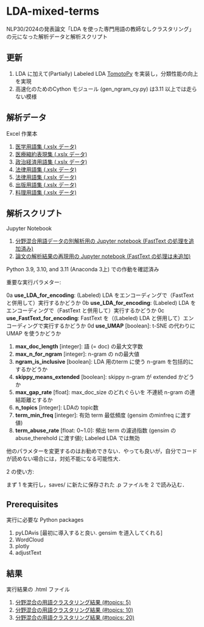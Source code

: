 # LDA-mixed-terms
NLP30/2024の発表論文「LDA を使った専門用語の教師なしクラスタリング」の元になった解析データと解析スクリプト

## 更新
1. LDA に加えて(Partially) Labeled LDA [TomotoPy](https://github.com/bab2min/tomotopy) を実装し，分類性能の向上を実現
2. 高速化のためのCython モジュール (gen_ngram_cy.py) は3.11 以上では走らない模様

## 解析データ
Excel 作業本

1. [医学用語集 (.xslx データ)](terms-source/terms-medical-v1b.xlsx)
2. [医療縮約表現集 (.xslx データ)](terms-source/terms-mce-v2b.xlsx)
3. [政治経済用語集 (.xslx データ)](terms-source/terms-economic-v1b.xlsx)
4. [法律用語集 (.xslx データ)](terms-source/terms-juridical-v1a2.xlsx)
5. [法律用語集 (.xslx データ)](terms-source/terms-juridical-v1b2.xlsx)
6. [出版用語集 (.xslx データ)](terms-source/terms-publishing-v1b.xlsx)
7. [料理用語集 (.xslx データ)](terms-source/terms-cooking-v1a.xlsx)

## 解析スクリプト
Jupyter Notebook

1. [分野混合用語データの別解析用の Jupyter notebook (FastText の処理を追加済み)](LDA-mixed-terms-base.ipynb)
2. [論文の解析結果の再現用の Jupyter notebook (FastText の処理は未追加)](LDA-mixed-terms-validator.ipynb)

Python 3.9, 3.10, and 3.11 (Anaconda 3上) での作動を確認済み

重要な実行パラメター:

0a **use_LDA_for_encoding**: (Labeled) LDA をエンコーディングで（FastText と併用して）実行するかどうか
0b **use_LDA_for_encoding**: (Labeled) LDA をエンコーディングで（FastText と併用して）実行するかどうか
0c **use_FastText_for_encoding**: FastText を（(Labeled) LDA と併用して）エンコーディングで実行するかどうか
0d **use_UMAP** [boolean]: t-SNE の代わりに UMAP を使うかどうか
1. **max_doc_length** [integer]: 語 (= doc) の最大文字数
2. **max_n_for_ngram** [integer]: n-gram の nの最大値 
3. **ngram_is_inclusive** [boolean]: LDA 用のterm に使う n-gram を包括的にするかどうか
4. **skippy_means_extended** [boolean]: skippy n-gram が extended かどうか
5. **max_gap_rate** [float]: max_doc_size のどれぐらいを 不連続 n-gram の連結距離とするか
6. **n_topics** [integer]: LDAの topic数
7. **term_min_freq** [integer]: 有効 term 最低頻度 (gensim のminfreq に渡す値)
8. **term_abuse_rate** [float: 0~1.0]: 頻出 term の濾過指数 (gensim のabuse_therehold に渡す値); Labeled LDA では無効

他のパラメターを変更するのはお勧めできない．やっても良いが，自分でコードが読めない場合には，対処不能になる可能性大．

2 の使い方:

まず 1 を実行し，saves/ に新たに保存された .p ファイルを 2 で読み込む．

## Prerequisites
実行に必要な Python packages

1. pyLDAvis [最初に導入すると良い. gensim を道入してくれる]
2. WordCloud
3. plotly
4. adjustText

## 結果
実行結果の .html ファイル

1. [分野混合の用語クラスタリング結果 (#topics: 5)](results/ntop5)
2. [分野混合の用語クラスタリング結果 (#topics: 10)](results/ntop10)
3. [分野混合の用語クラスタリング結果 (#topics: 20)](results/ntop20)
